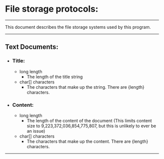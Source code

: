 File storage protocols:
=======================

---

This document describes the file storage systems used by this program.

---
## Text Documents:

- ### Title:
  - long length
    - The length of the title string
  - char[] characters
    - The characters that make up the string. There are {length} characters.
- ### Content:
  - long length
    - The length of the content of the document (This limits content size to 9,223,372,036,854,775,807, but this is unlikely to ever be an issue)
  - char[] characters
    - The characters that make up the content. There are {length} characters.

---

